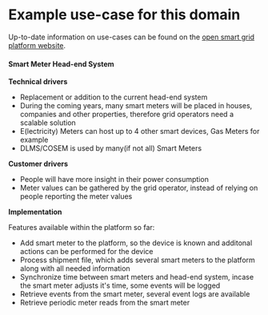 # Example use-case for this domain
Up-to-date information on use-cases can be found on the [open smart grid platform website](http://www.opensmartgridplatform.org).

#### Smart Meter Head-end System

**Technical drivers**

- Replacement or addition to the current head-end system
- During the coming years, many smart meters will be placed in houses, companies and other properties, therefore grid operators need a scalable solution
- E(lectricity) Meters can host up to 4 other smart devices, Gas Meters for example
- DLMS/COSEM is used by many(if not all) Smart Meters

**Customer drivers**

- People will have more insight in their power consumption
- Meter values can be gathered by the grid operator, instead of relying on people reporting the meter values

**Implementation**

Features available within the platform so far:

- Add smart meter to the platform, so the device is known and additonal actions can be performed for the device
- Process shipment file, which adds several smart meters to the platform along with all needed information
- Synchronize time between smart meters and head-end system, incase the smart meter adjusts it's time, some events will be logged
- Retrieve events from the smart meter, several event logs are available
- Retrieve periodic meter reads from the smart meter

